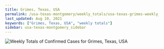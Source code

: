 ```yaml
---
title: Grimes, Texas, USA
permalink: /usa-texas-montgomery/weekly_totals/usa-texas-grimes-weekly_totals.html
last_updated: Aug 10, 2021
keywords: ["Grimes, Texas, USA", "weekly totals"]
sidebar: usa-texas-montgomery_sidebar
---
```


![Weekly Totals of Confirmed Cases for Grimes, Texas, USA](/covid_tracker/images/graphs/usa-texas-grimes-weekly_totals_graph.png)
